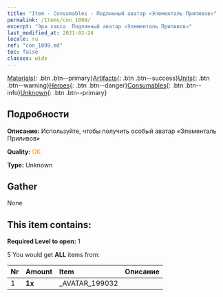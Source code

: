 ```yaml
---
title: "Item - Consumables - Подлинный аватар «Элементаль Приливов»"
permalink: /Items/con_1099/
excerpt: "Эра хаоса  Подлинный аватар «Элементаль Приливов»"
last_modified_at: 2021-03-24
locale: ru
ref: "con_1099.md"
toc: false
classes: wide
---
```

 [Materials](/ru/Items/){: .btn .btn--primary}[Artifacts](/ru/Items/Artifacts/){: .btn .btn--success}[Units](/ru/Items/Units/){: .btn .btn--warning}[Heroes](/ru/Items/Heroes/){: .btn .btn--danger}[Consumables](/ru/Items/Consumables/){: .btn .btn--info}[Unknown](/ru/Items/Unknown/){: .btn .btn--primary}

## Подробности
 **Описание:** Используйте, чтобы получить особый аватар «Элементаль Приливов»

 **Quality:** <span style="color: #FF8C00">OK</span>

 **Type:** Unknown

## Gather

  None

## This item contains:

 **Required Level to open:** 1

 5 You would get **ALL** items  from:

  | Nr | Amount |     Item    | Описание |
  |:---|:-------|:------------|:-----------:|
  | 1 |  **1x** | _AVATAR_199032 |  | 
